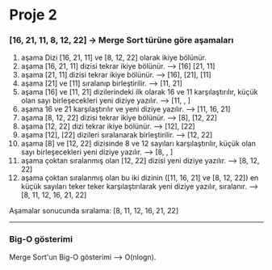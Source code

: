 # Proje 2

### [16, 21, 11, 8, 12, 22] -> Merge Sort türüne göre aşamaları

1. aşama Dizi [16, 21, 11] ve [8, 12, 22] olarak ikiye bölünür.
2. aşama [16, 21, 11] dizisi tekrar ikiye bölünür. --> [16] [21, 11]
3. aşama [21, 11] dizisi tekrar ikiye bölünür. --> [16], [21], [11]
5. aşama [21] ve [11] sıralanıp birleştirilir. --> [11, 21]
6. aşama [16] ve [11, 21] dizilerindeki ilk olarak 16 ve 11 karşılaştırılır, küçük olan sayı birleşecekleri yeni diziye yazılır. --> [11, , ]
7. aşama 16 ve 21 karşılaştırılır ve yeni diziye yazılır. --> [11, 16, 21]
8. aşama [8, 12, 22] dizisi tekrar ikiye bölünür. --> [8], [12, 22]
9. aşama [12, 22] dizi tekrar ikiye bölünür. --> [12], [22]
10. aşama [12], [22] dizileri sıralanarak birleştirilir. --> [12, 22]
11. aşama [8] ve [12, 22] dizisinde 8 ve 12 sayıları karşılaştırılır, küçük olan sayı birleşecekleri yeni diziye yazılır. --> [8, , ]
12. aşama çoktan sıralanmış olan [12, 22] dizisi yeni diziye yazılır. --> [8, 12, 22]
13. aşama çoktan sıralanmış olan bu iki dizinin ([11, 16, 21] ve [8, 12, 22]) en küçük sayıları teker teker karşılaştırılarak yeni diziye yazılır, sıralanır. --> [8, 11, 12, 16, 21, 22]

Aşamalar sonucunda sıralama: [8, 11, 12, 16, 21, 22]

---

### Big-O gösterimi

Merge Sort'un Big-O gösterimi --> O(nlogn).
